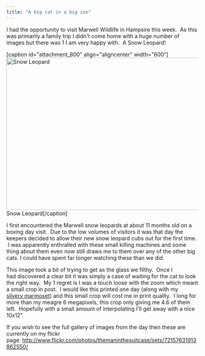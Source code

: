 ```yaml
---
title: "A big cat in a big zoo"
---
```

I had the opportunity to visit Marwell Wildlife in Hampsire this week.  As this was primarily a family trip I didn't come home with a huge number of images but there was 1 I am very happy with.  A Snow Leopard!

[caption id="attachment_800" align="aligncenter" width="600"]<a href="http://www.cpearson.me.uk/wp-content/uploads/2012/11/CJP20121030-1323.jpg"><img class="size-medium wp-image-800" title="Snow Leopard" alt="Snow Leopard" src="http://www.cpearson.me.uk/wp-content/uploads/2012/11/CJP20121030-1323-600x398.jpg" width="600" height="398" /></a> Snow Leopard[/caption]

<!--more-->I first encountered the Marwell snow leopards at about 11 months old on a boxing day visit.  Due to the low volumes of visitors it was that day the keepers decided to allow their new snow leopard cubs out for the first time.  I was apparently enthralled with these small killing machines and some thing about them even now still draws me to them over any of the other big cats. I could have spent far longer watching these than we did.

This image took a bit of trying to get as the glass we filthy.  Once I had discovered a clear bit it was simply a case of waiting for the cat to look the right way.  My 1 regret is I was a touch loose with the zoom which meant a small crop in post.  I would like this printed one day (along with my <a title="Silvery Marmoset" href="http://www.cpearson.me.uk/2012/08/silvery-marmoset/" target="_blank">silvery marmoset</a>) and this small crop will cost me in print quality.  I long for more than my meagre 6 megapixels, this crop only giving me 4.6 of them left.  Hopefully with a small amount of interpolating I'll get away with a nice 10x12".

If you wish to see the full gallery of images from the day then these are currently on my flickr page: <a title="Flickr Marwell Set" href="http://www.flickr.com/photos/themaninthesuitcase/sets/72157631913862550/" target="_blank">http://www.flickr.com/photos/themaninthesuitcase/sets/72157631913862550/</a>
